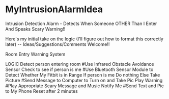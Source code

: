 # MyIntrusionAlarmIdea
Intrusion Detection Alarm - Detects When Someone OTHER Than I Enter And Speaks Scary Warning!!

Here's my initial take on the logic (I'll figure out how to format this correctly later) -- Ideas/Suggestions/Comments Welcome!!

Room Entry Warning System

LOGIC
Detect person entering room
		#Use Infrared Obstacle Avoidance Sensor
Check to see if person is me
		#Use Bluetooth Sensor Module to Detect Whether My Fitbit is in Range
If person is me
		Do nothing
Else
		Take Picture
			#Send Message to Computer to Turn on and Take Pic
		Play Warning
			#Play Appropriate Scary Message and Music
		Notify Me
			#Send Text and Pic to My Phone
Reset after 2 minutes

